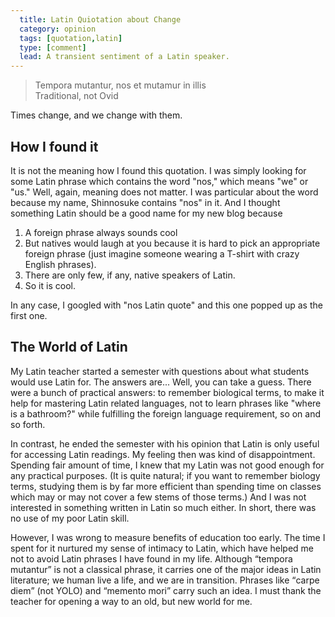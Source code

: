 ```yaml
---
  title: Latin Quiotation about Change
  category: opinion
  tags: [quotation,latin]
  type: [comment]
  lead: A transient sentiment of a Latin speaker.
---
```


<blockquote>
  Tempora mutantur, nos et mutamur in illis
  <footer>Traditional, not Ovid</footer>
</blockquote>
Times change, and we change with them.

<!-- more -->

## How I found it

It is not the meaning how I found this quotation. I was simply looking for some Latin phrase which contains the word "nos," which means "we" or "us." Well, again, meaning does not matter. I was particular about the word because my name, Shinnosuke contains "nos" in it. And I thought something Latin should be a good name for my new blog because 

1. A foreign phrase always sounds cool
2. But natives would laugh at you because it is hard to pick an appropriate foreign phrase (just imagine someone wearing a T-shirt with crazy English phrases).
3. There are only few, if any, native speakers of Latin.
4. So it is cool.

In any case, I googled with "nos Latin quote" and this one popped up as the first one.

## The World of Latin

My Latin teacher started a semester with questions about what students would use Latin for. The answers are... Well, you can take a guess. There were a bunch of practical answers: to remember biological terms, to make it help for mastering Latin related languages, not to learn phrases like "where is a bathroom?" while fulfilling the foreign language requirement, so on and so forth.

In contrast, he ended the semester with his opinion that Latin is only useful for accessing Latin readings. My feeling then was kind of disappointment. Spending fair amount of time, I knew that my Latin was not good enough for any practical purposes. (It is quite natural; if you want to remember biology terms, studying them is by far more efficient than spending time on classes which may or may not cover a few stems of those terms.) And I was not interested in something written in Latin so much either. In short, there was no use of my poor Latin skill.

However, I was wrong to measure benefits of education too early. The time I spent for it nurtured my sense of intimacy to Latin, which have helped me not to avoid Latin phrases I have found in my life. Although <q>tempora mutantur</q> is not a classical phrase, it carries one of the major ideas in Latin literature; we human live a life, and we are in transition. Phrases like <q>carpe diem</q> (not YOLO) and <q>memento mori</q> carry such an idea. I must thank the teacher for opening a way to an old, but new world for me. 


